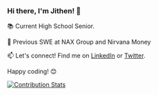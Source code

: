 ### Hi there, I'm Jithen! 👋

📚 Current High School Senior.

💼 Previous SWE at NAX Group and Nirvana Money

📫 Let's connect! Find me on [LinkedIn](https://www.linkedin.com/in/jithenms/) or [Twitter](https://twitter.com/jithenshriyan/).

Happy coding! 😊

[![Contribution Stats](https://github-contribution-stats.vercel.app/api/?username=jithenms)](https://github.com/LordDashMe/github-contribution-stats/)
